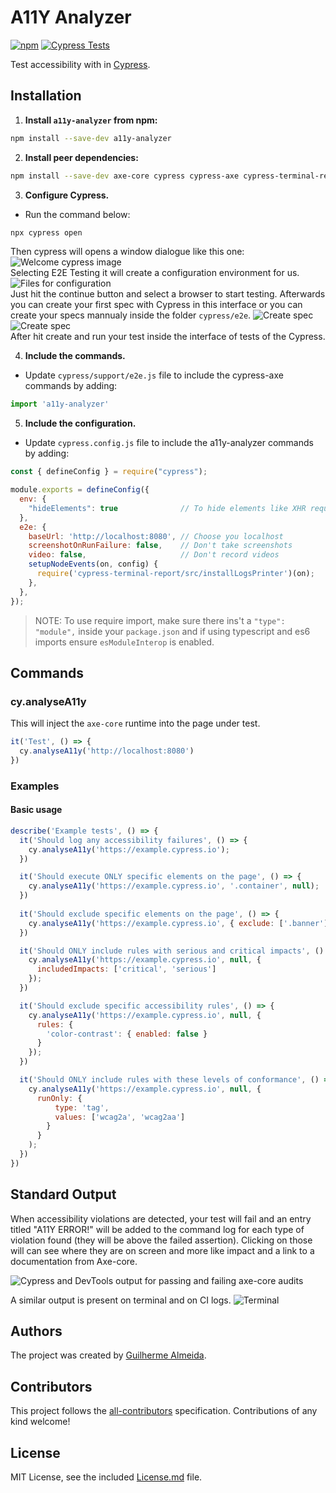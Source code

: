 # A11Y Analyzer

[![npm](https://img.shields.io/npm/v/a11y-analyzer.svg)](https://www.npmjs.com/package/a11y-analyzer)
[![Cypress Tests](https://github.com/guisalmeida/a11y-analyzer/actions/workflows/main.yml/badge.svg?branch=master)](https://github.com/guisalmeida/a11y-analyzer/actions/workflows/main.yml)

Test accessibility with in [Cypress](https://cypress.io).

## Installation

1. **Install `a11y-analyzer` from npm:**

```sh
npm install --save-dev a11y-analyzer
```

2. **Install peer dependencies:**

```sh
npm install --save-dev axe-core cypress cypress-axe cypress-terminal-report http-server start-server-and-test
```
3. **Configure Cypress.**

- Run the command below:

```js
npx cypress open
```

Then cypress will opens a window dialogue like this one:
![Welcome cypress image](./public/images/cypress-config1.png)  
Selecting E2E Testing it will create a configuration environment for us.
![Files for configuration](./public/images/cypress-config2.png)  
Just hit the continue button and select a browser to start testing.
Afterwards you can create your first spec with Cypress in this interface or you can create your specs mannualy inside the folder `cypress/e2e`.
![Create spec](./public/images/cypress-config3.png)  
![Create spec](./public/images/cypress-config4.png)  
After hit create and run your test inside the interface of tests of the Cypress.


4. **Include the commands.**

- Update `cypress/support/e2e.js` file to include the cypress-axe commands by adding:

```js
import 'a11y-analyzer'
```

5. **Include the configuration.**

- Update `cypress.config.js` file to include the a11y-analyzer commands by adding:

```js
const { defineConfig } = require("cypress");

module.exports = defineConfig({
  env: {
    "hideElements": true              // To hide elements like XHR requests
  },
  e2e: {
    baseUrl: 'http://localhost:8080', // Choose you localhost
    screenshotOnRunFailure: false,    // Don't take screenshots
    video: false,                     // Don't record videos
    setupNodeEvents(on, config) {
      require('cypress-terminal-report/src/installLogsPrinter')(on);
    },
  },
});
```

> NOTE: To use require import, make sure there ins't a `"type": "module",` inside your `package.json` and if using typescript and es6 imports ensure `esModuleInterop` is enabled.


## Commands

### cy.analyseA11y

This will inject the `axe-core` runtime into the page under test.


```js
it('Test', () => {
  cy.analyseA11y('http://localhost:8080')
})
```



### Examples

#### Basic usage

```js
describe('Example tests', () => {  
  it('Should log any accessibility failures', () => {
    cy.analyseA11y('https://example.cypress.io');
  })

  it('Should execute ONLY specific elements on the page', () => {
    cy.analyseA11y('https://example.cypress.io', '.container', null);
  })
  
  it('Should exclude specific elements on the page', () => {
    cy.analyseA11y('https://example.cypress.io', { exclude: ['.banner'] }, null);
  })

  it('Should ONLY include rules with serious and critical impacts', () => {
    cy.analyseA11y('https://example.cypress.io', null, {
      includedImpacts: ['critical', 'serious']
    });
  })

  it('Should exclude specific accessibility rules', () => {
    cy.analyseA11y('https://example.cypress.io', null, {
      rules: {
        'color-contrast': { enabled: false }
      }
    });
  })

  it('Should ONLY include rules with these levels of conformance', () => {
    cy.analyseA11y('https://example.cypress.io', null, {
      runOnly: {
          type: 'tag',
          values: ['wcag2a', 'wcag2aa']
        }
      }
    );
  })
})
```

## Standard Output

When accessibility violations are detected, your test will fail and an entry titled "A11Y ERROR!" will be added to the command log for each type of violation found (they will be above the failed assertion). Clicking on those will can see where they are on screen and more like impact and a link to a documentation from Axe-core.

![Cypress and DevTools output for passing and failing axe-core audits](./public/images/cypress-config5.png)

A similar output is present on terminal and on CI logs.
![Terminal](./public/images/terminal.png)

## Authors

The project was created by [Guilherme Almeida](https://guisalmeida.com/).

## Contributors

This project follows the [all-contributors](https://github.com/all-contributors/all-contributors) specification. Contributions of any kind welcome!

## License

MIT License, see the included [License.md](License.md) file.
